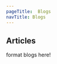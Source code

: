 ```yaml
---
pageTitle:  Blogs
navTitle: Blogs
---
```


## Articles



<div class="blogData">format blogs here!</div>


<script src="/js/blogs.js"></script>
